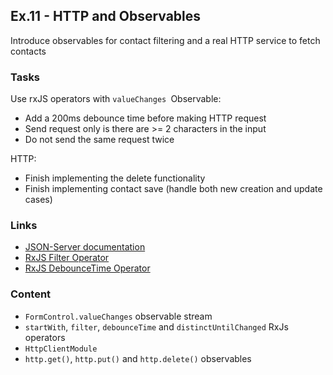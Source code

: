 ## Ex.11 - HTTP and Observables

Introduce observables for contact filtering and a real HTTP service to fetch contacts 

### Tasks

Use rxJS operators with `valueChanges `Observable:
* Add a 200ms debounce time before making HTTP request
* Send request only is there are >= 2 characters in the input
* Do not send the same request twice

HTTP:
* Finish implementing the delete functionality
* Finish implementing contact save (handle both new creation and update cases)

### Links

* [JSON-Server documentation](https://github.com/typicode/json-server#json-server---)
* [RxJS Filter Operator](http://reactivex.io/rxjs/class/es6/Observable.js~Observable.html#instance-method-filter)
* [RxJS DebounceTime Operator](http://reactivex.io/rxjs/class/es6/Observable.js~Observable.html#instance-method-debounceTime)

### Content

* `FormControl.valueChanges` observable stream
* `startWith`, `filter`, `debounceTime` and `distinctUntilChanged` RxJs operators
* `HttpClientModule`
* `http.get()`, `http.put()` and `http.delete()` observables
